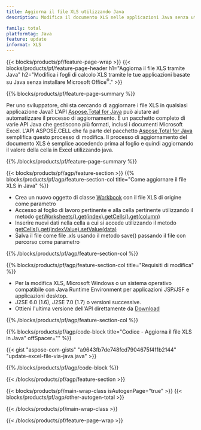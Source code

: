 ```yaml
---
title: Aggiorna il file XLS utilizzando Java
description: Modifica il documento XLS nelle applicazioni Java senza utilizzare Microsoft Excel. Ottimizza il codice per il modo più veloce per scrivere e modificare file excel in java.

family: total
platformtag: Java
feature: update
informat: XLS
---
```

{{< blocks/products/pf/feature-page-wrap >}}
{{< blocks/products/pf/feature-page-header h1="Aggiorna il file XLS tramite Java" h2="Modifica i fogli di calcolo XLS tramite le tue applicazioni basate su Java senza installare Microsoft Office<sup>&reg;</sup>." >}}

{{% blocks/products/pf/feature-page-summary %}}

Per uno sviluppatore, chi sta cercando di aggiornare i file XLS in qualsiasi applicazione Java? L'API [Aspose.Total for Java](https://products.aspose.com/total/java/) può aiutare ad automatizzare il processo di aggiornamento. È un pacchetto completo di varie API Java che gestiscono più formati, inclusi i documenti Microsoft Excel. L'API ASPOSE.CELL che fa parte del pacchetto [Aspose.Total for Java](https://products.aspose.com/total/java/) semplifica questo processo di modifica. Il processo di aggiornamento del documento XLS è semplice accedendo prima al foglio e quindi aggiornando il valore della cella in Excel utilizzando java.

{{% /blocks/products/pf/feature-page-summary %}}

{{< blocks/products/pf/agp/feature-section >}}
{{% blocks/products/pf/agp/feature-section-col title="Come aggiornare il file XLS in Java" %}}

- Crea un nuovo oggetto di classe [Workbook](https://reference.aspose.com/cells/java/com.aspose.cells/Workbook) con il file XLS di origine come parametro
- Accesso al foglio di lavoro pertinente e alla cella pertinente utilizzando il metodo [getWorksheets().get(index).getCells().get(column)](https://reference.aspose.com/cells/java/com.aspose.cells/cells#Item%20(int))
- Inserire nuovi dati nella cella a cui si accede utilizzando il metodo [getCells().get(indexValue).setValue(data)](https://reference.aspose.com/cells/java/com.aspose.cells/cell#Value)
- Salva il file come file .xls usando il metodo save() passando il file con percorso come parametro

{{% /blocks/products/pf/agp/feature-section-col %}}

{{% blocks/products/pf/agp/feature-section-col title="Requisiti di modifica" %}}

- Per la modifica XLS, Microsoft Windows o un sistema operativo compatibile con Java Runtime Environment per applicazioni JSP/JSF e applicazioni desktop.
- J2SE 6.0 (1.6), J2SE 7.0 (1.7) o versioni successive.
- Ottieni l'ultima versione dell'API direttamente da [Download](https://docs.aspose.com/cells/java/installation/)

{{% /blocks/products/pf/agp/feature-section-col %}}

{{% blocks/products/pf/agp/code-block title="Codice - Aggiorna il file XLS in Java" offSpacer="" %}}

{{< gist "aspose-com-gists" "a9643fb7de748fcd7904675f4f1b2144" "update-excel-file-via-java.java" >}}

{{% /blocks/products/pf/agp/code-block %}}

{{< /blocks/products/pf/agp/feature-section >}}

{{< blocks/products/pf/main-wrap-class isAutogenPage="true" >}}
{{< blocks/products/pf/agp/other-autogen-total >}}

{{< /blocks/products/pf/main-wrap-class >}}

{{< /blocks/products/pf/feature-page-wrap >}}